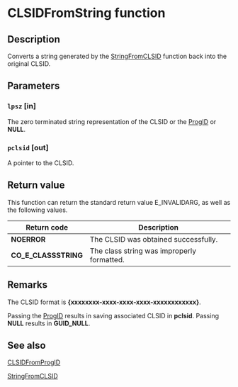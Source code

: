 # CLSIDFromString function

## Description

Converts a string generated by the [StringFromCLSID](https://learn.microsoft.com/windows/desktop/api/combaseapi/nf-combaseapi-stringfromclsid) function back into the original CLSID.

## Parameters

### `lpsz` [in]

The zero terminated string representation of the CLSID or the [ProgID](https://learn.microsoft.com/windows/win32/com/progid) or **NULL**.

### `pclsid` [out]

A pointer to the CLSID.

## Return value

This function can return the standard return value E_INVALIDARG, as well as the following values.

| Return code | Description |
| --- | --- |
| **NOERROR** | The CLSID was obtained successfully. |
| **CO_E_CLASSSTRING** | The class string was improperly formatted. |

## Remarks

The CLSID format is **{xxxxxxxx-xxxx-xxxx-xxxx-xxxxxxxxxxxx}**.

Passing the [ProgID](https://learn.microsoft.com/windows/win32/com/progid) results in saving associated CLSID in **pclsid**. Passing **NULL** results in **GUID_NULL**.

## See also

[CLSIDFromProgID](https://learn.microsoft.com/windows/desktop/api/combaseapi/nf-combaseapi-clsidfromprogid)

[StringFromCLSID](https://learn.microsoft.com/windows/desktop/api/combaseapi/nf-combaseapi-stringfromclsid)